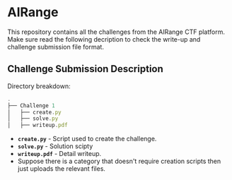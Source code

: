 # AIRange

This repository contains all the challenges from the AIRange CTF platform. Make sure read the following decription to check the write-up and challenge submission file format.

## Challenge Submission Description

Directory breakdown:

```jsx
.
├── Challenge 1
│   ├── create.py
│   ├── solve.py
│   ├── writeup.pdf
```

- **`create.py`** - Script used to create the challenge.
- **`solve.py`** - Solution scipty
- **`writeup.pdf`** - Detail writeup.
- Suppose there is a category that doesn't require creation scripts then just uploads the relevant files.
